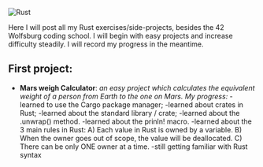 
![Rust](https://external-content.duckduckgo.com/iu/?u=https%3A%2F%2Fwww.technotification.com%2Fwp-content%2Fuploads%2F2018%2F09%2FRust-programming-language.jpg&f=1&nofb=1)

Here I will post all my Rust exercises/side-projects, besides the 42 Wolfsburg coding school.
I will begin with easy projects and increase difficulty steadily.
I will record my progress in the meantime.

## First project:
- **Mars weigh Calculator**: *an easy project which calculates the equivalent weight of a person from Earth to the one on Mars.*
	  *My progress:*
		-learned to use the Cargo package manager;
		-learned about crates in Rust;
		-learned about the standard library / crate;
		-learned about the .unwrap() method.
		-learned about the prinln! macro.
		-learned about the 3 main rules in Rust:
					A) Each value in Rust is owned by a variable.
					B) When the owner goes out of scope, the value will be deallocated.
					C) There can be only ONE owner at a time.
		 -still getting familiar with Rust syntax
